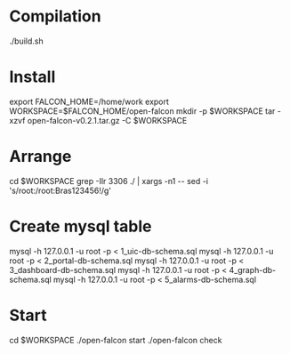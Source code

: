# Compilation
./build.sh

# Install
export FALCON_HOME=/home/work
export WORKSPACE=$FALCON_HOME/open-falcon
mkdir -p $WORKSPACE
tar -xzvf open-falcon-v0.2.1.tar.gz -C $WORKSPACE

# Arrange
cd $WORKSPACE
grep -Ilr 3306  ./ | xargs -n1 -- sed -i 's/root:/root:Bras123456!/g'

# Create mysql table
mysql -h 127.0.0.1 -u root -p < 1_uic-db-schema.sql
mysql -h 127.0.0.1 -u root -p < 2_portal-db-schema.sql
mysql -h 127.0.0.1 -u root -p < 3_dashboard-db-schema.sql
mysql -h 127.0.0.1 -u root -p < 4_graph-db-schema.sql
mysql -h 127.0.0.1 -u root -p < 5_alarms-db-schema.sql

# Start
cd $WORKSPACE
./open-falcon start
./open-falcon check
